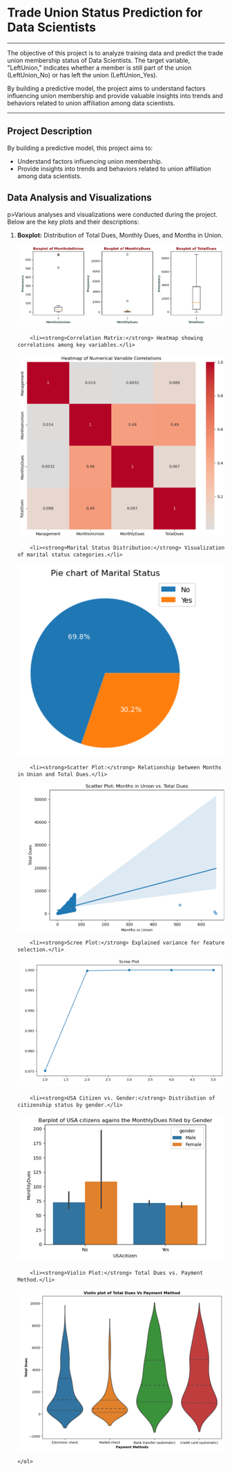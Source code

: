 #  Trade Union Status Prediction for Data Scientists

---

<p>The objective of this project is to analyze training data and predict the trade union membership status of Data Scientists. The target variable, "LeftUnion," indicates whether a member is still part of the union (LeftUnion_No) or has left the union (LeftUnion_Yes).</p>

<p>By building a predictive model, the project aims to understand factors influencing union membership and provide valuable insights into trends and behaviors related to union affiliation among data scientists.</p>

---

<h2>Project Description</h2>
 <p>By building a predictive model, this project aims to:</p>
    <ul>
        <li>Understand factors influencing union membership.</li>
        <li>Provide insights into trends and behaviors related to union affiliation among data scientists.</li>
    </ul>

 <h2>Data Analysis and Visualizations</h2>
 p>Various analyses and visualizations were conducted during the project. Below are the key plots and their descriptions:</p>
    <ol>
        <li><strong>Boxplot:</strong> Distribution of Total Dues, Monthly Dues, and Months in Union.</li>
     
![queryscreenshot](https://github.com/sameena93/Trade-Union_Status-Prediction/blob/main/static/Boxplot%20of%20totaldues%2Cmonthlydues.png)
     
        <li><strong>Correlation Matrix:</strong> Heatmap showing correlations among key variables.</li>
![](https://github.com/sameena93/Trade-Union_Status-Prediction/blob/main/static/Correlation%20matrix%20heatmap.png)

        <li><strong>Marital Status Distribution:</strong> Visualization of marital status categories.</li>
![](https://github.com/sameena93/Trade-Union_Status-Prediction/blob/main/static/Marital%20status%20distributiondistri.png)

        <li><strong>Scatter Plot:</strong> Relationship between Months in Union and Total Dues.</li>
![](https://github.com/sameena93/Trade-Union_Status-Prediction/blob/main/static/scatter%20plot%20of%20monthly%20dues%20vs%20total%20dues%20in%20union.png)

        <li><strong>Scree Plot:</strong> Explained variance for feature selection.</li>
![](https://github.com/sameena93/Trade-Union_Status-Prediction/blob/main/static/Scree%20plot.png)

        <li><strong>USA Citizen vs. Gender:</strong> Distribution of citizenship status by gender.</li>
![](https://github.com/sameena93/Trade-Union_Status-Prediction/blob/main/static/uscetizen%20with%20gender.png)

        <li><strong>Violin Plot:</strong> Total Dues vs. Payment Method.</li>
        
![](https://github.com/sameena93/Trade-Union_Status-Prediction/blob/main/static/violin%20plot%20of%20total%20dues%20vs%20payment%20method.png)

    </ol>
